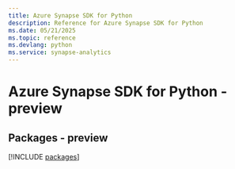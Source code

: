 ```yaml
---
title: Azure Synapse SDK for Python
description: Reference for Azure Synapse SDK for Python
ms.date: 05/21/2025
ms.topic: reference
ms.devlang: python
ms.service: synapse-analytics
---
```

# Azure Synapse SDK for Python - preview
## Packages - preview
[!INCLUDE [packages](synapse-index.md)]